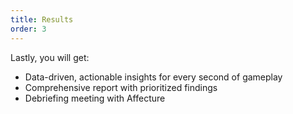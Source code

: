 ```yaml
---
title: Results
order: 3
---
```


Lastly, you will get:

- Data-driven, actionable insights for every second of gameplay
- Comprehensive report with prioritized findings
- Debriefing meeting with Affecture
